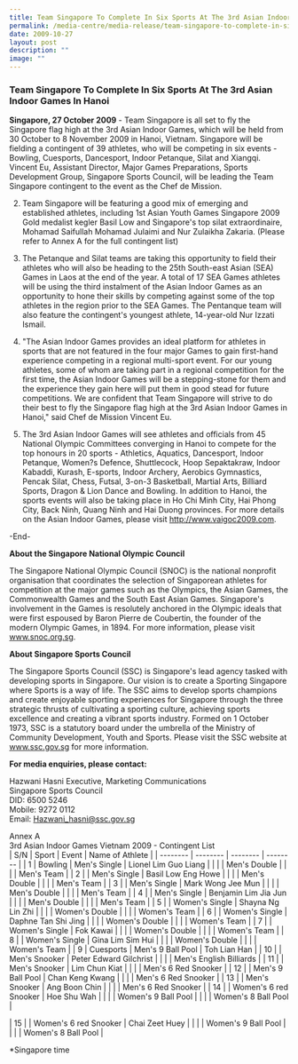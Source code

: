 ```yaml
---
title: Team Singapore To Complete In Six Sports At The 3rd Asian Indoor Games In Hanoi
permalink: /media-centre/media-release/team-singapore-to-complete-in-six-sports-at-the-3rd-asian-indoor-games/
date: 2009-10-27
layout: post
description: ""
image: ""
---
```

### **Team Singapore To Complete In Six Sports At The 3rd Asian Indoor Games In Hanoi**

**Singapore, 27 October 2009** - Team Singapore is all set to fly the Singapore flag high at the 3rd Asian Indoor Games, which will be held from 30 October to 8 November 2009 in Hanoi, Vietnam. Singapore will be fielding a contingent of 39 athletes, who will be competing in six events - Bowling, Cuesports, Dancesport, Indoor Petanque, Silat and Xiangqi. Vincent Eu, Assistant Director, Major Games Preparations, Sports Development Group, Singapore Sports Council, will be leading the Team Singapore contingent to the event as the Chef de Mission.

2. Team Singapore will be featuring a good mix of emerging and established athletes, including 1st Asian Youth Games Singapore 2009 Gold medalist kegler Basil Low and Singapore's top silat extraordinaire, Mohamad Saifullah Mohamad Julaimi and Nur Zulaikha Zakaria. (Please refer to Annex A for the full contingent list)

3. The Petanque and Silat teams are taking this opportunity to field their athletes who will also be heading to the 25th South-east Asian (SEA) Games in Laos at the end of the year. A total of 17 SEA Games athletes will be using the third instalment of the Asian Indoor Games as an opportunity to hone their skills by competing against some of the top athletes in the region prior to the SEA Games. The Pentanque team will also feature the contingent's youngest athlete, 14-year-old Nur Izzati Ismail.

4. "The Asian Indoor Games provides an ideal platform for athletes in sports that are not featured in the four major Games to gain first-hand experience competing in a regional multi-sport event. For our young athletes, some of whom are taking part in a regional competition for the first time, the Asian Indoor Games will be a stepping-stone for them and the experience they gain here will put them in good stead for future competitions. We are confident that Team Singapore will strive to do their best to fly the Singapore flag high at the 3rd Asian Indoor Games in Hanoi," said Chef de Mission Vincent Eu.

5. The 3rd Asian Indoor Games will see athletes and officials from 45 National Olympic Committees converging in Hanoi to compete for the top honours in 20 sports - Athletics, Aquatics, Dancesport, Indoor Petanque, Women?s Defence, Shuttlecock, Hoop Sepaktakraw, Indoor Kabaddi, Kurash, E-sports, Indoor Archery, Aerobics Gymnastics, Pencak Silat, Chess, Futsal, 3-on-3 Basketball, Martial Arts, Billiard Sports, Dragon & Lion Dance and Bowling. In addition to Hanoi, the sports events will also be taking place in Ho Chi Minh City, Hai Phong City, Back Ninh, Quang Ninh and Hai Duong provinces. For more details on the Asian Indoor Games, please visit http://www.vaigoc2009.com.

-End-

**About the Singapore National Olympic Council**

The Singapore National Olympic Council (SNOC) is the national nonprofit organisation that coordinates the selection of Singaporean athletes for competition at the major games such as the Olympics, the Asian Games, the Commonwealth Games and the South East Asian Games. Singapore's involvement in the Games is resolutely anchored in the Olympic ideals that were first espoused by Baron Pierre de Coubertin, the founder of the modern Olympic Games, in 1894. For more information, please visit www.snoc.org.sg.

**About Singapore Sports Council**

The Singapore Sports Council (SSC) is Singapore's lead agency tasked with developing sports in Singapore. Our vision is to create a Sporting Singapore where Sports is a way of life. The SSC aims to develop sports champions and create enjoyable sporting experiences for Singapore through the three strategic thrusts of cultivating a sporting culture, achieving sports excellence and creating a vibrant sports industry. Formed on 1 October 1973, SSC is a statutory board under the umbrella of the Ministry of Community Development, Youth and Sports. Please visit the SSC website at www.ssc.gov.sg for more information.

**For media enquiries, please contact:**

Hazwani Hasni Executive, Marketing Communications
<br>
Singapore Sports Council
<br>
DID: 6500 5246
<br>
Mobile: 9272 0112
<br>
Email: [Hazwani_hasni@ssc.gov.sg](mailto:Hazwani_hasni@ssc.gov.sg)

Annex A
<br>
3rd Asian Indoor Games Vietnam 2009 - Contingent List
<br>
| S/N | Sport | Event | Name of Athlete |
| -------- | -------- | -------- | -------- |
| 1 | Bowling | Men's Single | Lionel Lim Guo Liang |
|  |  | Men's Double |
|  |  | Men's Team |
| 2 |  | Men's Single | Basil Low Eng Howe |
|  |  | Men's Double |
|  |  | Men's Team |
| 3 |  | Men's Single | Mark Wong Jee Mun |
|  |  | Men's Double |
|  |  | Men's Team |
| 4 |  | Men's Single | Benjamin Lim Jia Jun |
|  |  | Men's Double |
|  |  | Men's Team |
| 5 |  | Women's Single | Shayna Ng Lin Zhi |
|  |  | Women's Double |
|  |  | Women's Team |
| 6 |  | Women's Single | Daphne Tan Shi Jing |
|  |  | Women's Double |
|  |  | Women's Team |
| 7 |  | Women's Single | Fok Kawai |
|  |  | Women's Double |
|  |  | Women's Team |
| 8 |  | Women's Single | Gina Lim Sim Hui |
|  |  | Women's Double |
|  |  | Women's Team |
| 9 | Cuesports | Men's 9 Ball Pool | Toh Lian Han |
| 10 |  | Men's Snooker | Peter Edward Gilchrist |
|  |  | Men's English Billiards |
| 11 |  | Men's Snooker | Lim Chun Kiat |
|  |  | Men's 6 Red Snooker |
| 12 |  | Men's 9 Ball Pool | Chan Keng Kwang |
|  |  | Men's 6 Red Snooker |
| 13 |  | Men's Snooker | Ang Boon Chin |
|  |  | Men's 6 Red Snooker |
| 14 |  | Women's 6 red Snooker | Hoe Shu Wah |
|  |  | Women's 9 Ball Pool |
|  |  | Women's 8 Ball Pool |

| 15 |  | Women's 6 red Snooker | Chai Zeet Huey |
|  |  | Women's 9 Ball Pool |
|  |  | Women's 8 Ball Pool |














*Singapore time